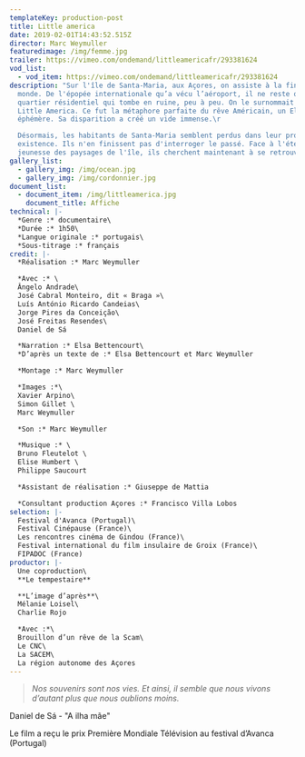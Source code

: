 ```yaml
---
templateKey: production-post
title: Little america
date: 2019-02-01T14:43:52.515Z
director: Marc Weymuller
featuredimage: /img/femme.jpg
trailer: https://vimeo.com/ondemand/littleamericafr/293381624
vod_list:
  - vod_item: https://vimeo.com/ondemand/littleamericafr/293381624
description: "Sur l'île de Santa-Maria, aux Açores, on assiste à la fin d'un
  monde. De l'épopée internationale qu’a vécu l’aéroport, il ne reste qu'un
  quartier résidentiel qui tombe en ruine, peu à peu. On le surnommait jadis
  Little America. Ce fut la métaphore parfaite du rêve Américain, un Eldorado
  éphémère. Sa disparition a créé un vide immense.\r

  Désormais, les habitants de Santa-Maria semblent perdus dans leur propre
  existence. Ils n'en finissent pas d'interroger le passé. Face à l'éternelle
  jeunesse des paysages de l'île, ils cherchent maintenant à se retrouver.\r\n"
gallery_list:
  - gallery_img: /img/ocean.jpg
  - gallery_img: /img/cordonnier.jpg
document_list:
  - document_item: /img/littleamerica.jpg
    document_title: Affiche
technical: |-
  *Genre :* documentaire\
  *Durée :* 1h50\
  *Langue originale :* portugais\
  *Sous-titrage :* français
credit: |-
  *Réalisation :* Marc Weymuller

  *Avec :* \
  Ângelo Andrade\
  José Cabral Monteiro, dit « Braga »\
  Luís António Ricardo Candeias\
  Jorge Pires da Conceição\
  José Freitas Resendes\
  Daniel de Sá

  *Narration :* Elsa Bettencourt\
  *D’après un texte de :* Elsa Bettencourt et Marc Weymuller

  *Montage :* Marc Weymuller

  *Images :*\
  Xavier Arpino\
  Simon Gillet \
  Marc Weymuller

  *Son :* Marc Weymuller

  *Musique :* \
  Bruno Fleutelot \
  Elise Humbert \
  Philippe Saucourt

  *Assistant de réalisation :* Giuseppe de Mattia

  *Consultant production Açores :* Francisco Villa Lobos
selection: |-
  Festival d'Avanca (Portugal)\
  Festival Cinépause (France)\
  Les rencontres cinéma de Gindou (France)\
  Festival international du film insulaire de Groix (France)\
  FIPADOC (France)
productor: |-
  Une coproduction\
  **Le tempestaire**

  **L’image d’après**\
  Mélanie Loisel\
  Charlie Rojo

  *Avec :*\
  Brouillon d’un rêve de la Scam\
  Le CNC\
  La SACEM\
  La région autonome des Açores
---
```

> *Nos souvenirs sont nos vies. Et ainsi, il semble que nous vivons d’autant plus que nous oublions moins.*

Daniel de Sá -  "A ilha mãe"

Le film a reçu le prix Première Mondiale Télévision au festival d’Avanca (Portugal)